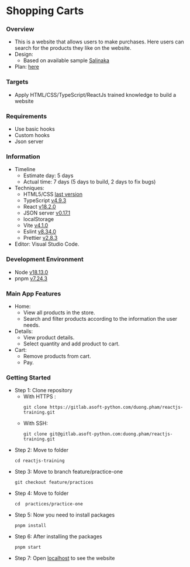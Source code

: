 # Shopping Carts

### Overview

- This is a website that allows users to make purchases. Here users can search for the products they like on the website.
- Design:
  - Based on available sample [Salinaka](https://salinaka-ecommerce.web.app/)
- Plan: [here](https://docs.google.com/document/d/1czbyIf6I6LljDumyBBQ-jhu_vqN9UukZbi_tD_1x4K0/edit?usp=sharing)

### Targets

- Apply HTML/CSS/TypeScript/ReactJs trained knowledge to build a website

### Requirements

- Use basic hooks
- Custom hooks
- Json server

### Information

- Timeline
  - Estimate day: 5 days
  - Actual time: 7 days (5 days to build, 2 days to fix bugs)
- Techniques:
  - HTML5/CSS [last version](https://html.spec.whatwg.org/multipage/)
  - TypeScript [v4.9.3](https://vitejs.dev/guide/#scaffolding-your-first-vite-project)
  - React [v18.2.0](https://reactjs.org/blog/2022/03/08/react-18-upgrade-guide.html)
  - JSON server [v0.17.1](https://www.npmjs.com/package/json-server)
  - localStorage
  - Vite [v4.1.0](https://vitejs.dev/guide/#scaffolding-your-first-vite-project)
  - Eslint [v8.34.0](https://eslint.org/docs/latest/use/getting-started#quick-start)
  - Prettier [v2.8.3](https://prettier.io/docs/en/install.html)
- Editor: Visual Studio Code.

### Development Environment

- Node [v18.13.0](https://nodejs.org/en/)
- pnpm [v7.24.3](https://pnpm.io/installation)

### Main App Features

- Home:
  - View all products in the store.
  - Search and filter products according to the information the user needs.
- Details:
  - View product details.
  - Select quantity and add product to cart.
- Cart:
  - Remove products from cart.
  - Pay.

### Getting Started

- Step 1: Clone repository
  - With HTTPS :
    ```
    git clone https://gitlab.asoft-python.com/duong.pham/reactjs-training.git
    ```
  - With SSH:
    ```
    git clone git@gitlab.asoft-python.com:duong.pham/reactjs-training.git
    ```
- Step 2: Move to folder
  ```
  cd reactjs-training
  ```
- Step 3: Move to branch feature/practice-one
  ```
  git checkout feature/practices
  ```
- Step 4: Move to folder
  ```
  cd  practices/practice-one
  ```
- Step 5: Now you need to install packages
  ```
  pnpm install
  ```
- Step 6: After installing the packages
  ```
  pnpm start
  ```
- Step 7: Open [localhost](http://localhost:5173) to see the website
